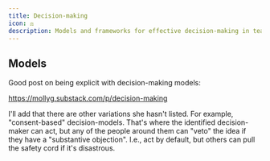 ```yaml
---
title: Decision-making
icon: ⚖️
description: Models and frameworks for effective decision-making in teams and organizations
---
```


## Models

Good post on being explicit with decision-making models:

https://mollyg.substack.com/p/decision-making

I'll add that there are other variations she hasn't listed. For example, "consent-based" decision-models. That's where the identified decision-maker can act, but any of the people around them can "veto" the idea if they have a "substantive objection". I.e., act by default, but others can pull the safety cord if it's disastrous.

          